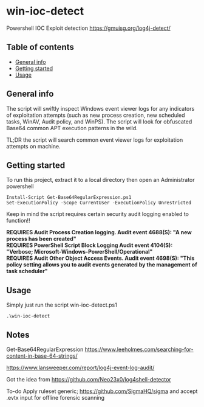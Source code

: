 # win-ioc-detect
Powershell IOC Exploit detection
https://gmuisg.org/log4j-detect/
## Table of contents
* [General info](#general-info)
* [Getting started](#getting-started)
* [Usage](#usage)

## General info
The script will swiftly inspect Windows event viewer logs for any indicators of exploitation attempts (such as new process creation, new scheduled tasks, WinAV, Audit policy, and WinPS). The script will look for obfuscated Base64 common APT execution patterns in the wild. 

TL;DR the script will search common event viewer logs for exploitation attempts on machine.
	
## Getting started
To run this project, extract it to a local directory then open an Administrator powershell<br />
```
Install-Script Get-Base64RegularExpression.ps1 
Set-ExecutionPolicy -Scope CurrentUser -ExecutionPolicy Unrestricted
```
Keep in mind the script requires certain security audit logging enabled to function!!<br />

<b>REQUIRES Audit Process Creation logging. Audit event 4688(S): "A new process has been created"<br />
REQUIRES PowerShell Script Block Logging Audit event 4104(S): "Verbose; Microsoft-Windows-PowerShell/Operational"<br />
REQUIRES Audit Other Object Access Events. Audit event 4698(S): "This policy setting allows you to audit events generated by the management of task scheduler"</b><br />

## Usage
Simply just run the script win-ioc-detect.ps1

```
.\win-ioc-detect
```

## Notes

Get-Base64RegularExpression https://www.leeholmes.com/searching-for-content-in-base-64-strings/

https://www.lansweeper.com/report/log4j-event-log-audit/

Got the idea from https://github.com/Neo23x0/log4shell-detector

To-do Apply ruleset generic; https://github.com/SigmaHQ/sigma and accept .evtx input for offline forensic scanning
